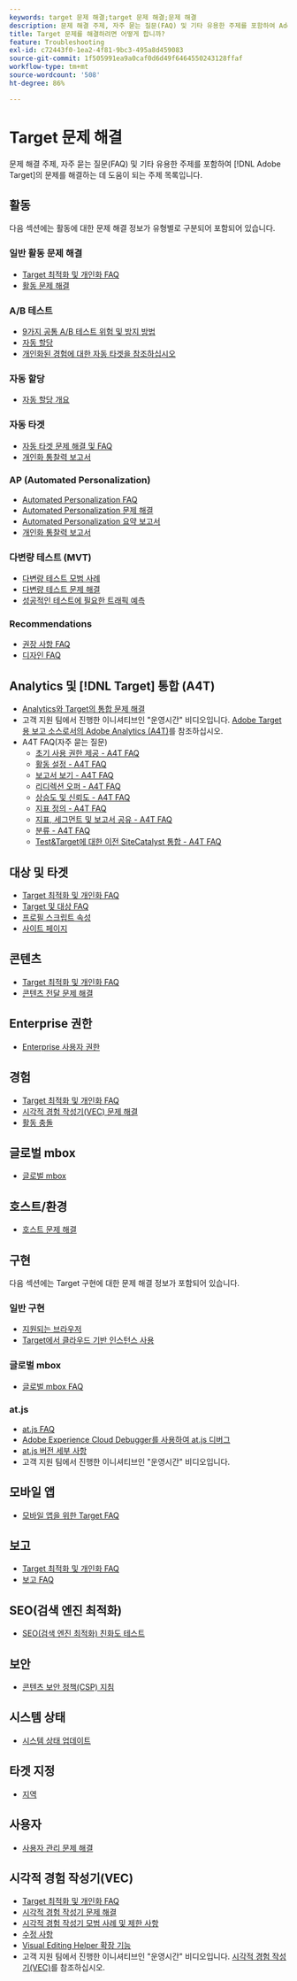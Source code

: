 ```yaml
---
keywords: target 문제 해결;target 문제 해결;문제 해결
description: 문제 해결 주제, 자주 묻는 질문(FAQ) 및 기타 유용한 주제를 포함하여 Adobe Target의 문제를 해결하는 데 도움이 되는 주제 목록을 검토하십시오.
title: Target 문제를 해결하려면 어떻게 합니까?
feature: Troubleshooting
exl-id: c72443f0-1ea2-4f81-9bc3-495a8d459083
source-git-commit: 1f505991ea9a0caf0d6d49f6464550243128ffaf
workflow-type: tm+mt
source-wordcount: '508'
ht-degree: 86%

---
```


# Target 문제 해결

문제 해결 주제, 자주 묻는 질문(FAQ) 및 기타 유용한 주제를 포함하여 [!DNL Adobe Target]의 문제를 해결하는 데 도움이 되는 주제 목록입니다.

## 활동

다음 섹션에는 활동에 대한 문제 해결 정보가 유형별로 구분되어 포함되어 있습니다.

### 일반 활동 문제 해결

* [Target 최적화 및 개인화 FAQ](/help/main/c-intro/cmp-target-standard-cheatsheet.md)
* [활동 문제 해결](/help/main/c-activities/c-troubleshooting-activities/troubleshooting-activities.md)

### A/B 테스트

* [9가지 공통 A/B 테스트 위험 및 방지 방법](/help/main/c-activities/t-test-ab/common-ab-testing-pitfalls.md)
* [자동 할당](/help/main/c-activities/automated-traffic-allocation/automated-traffic-allocation.md)
* [개인화된 경험에 대한 자동 타겟을 참조하십시오](/help/main/c-activities/auto-target/auto-target-to-optimize.md)

### 자동 할당

* [자동 할당 개요](/help/main/c-activities/automated-traffic-allocation/automated-traffic-allocation.md#section_0E72C1D72DE74F589F965D4B1763E5C3)

### 자동 타겟

* [자동 타겟 문제 해결 및 FAQ](/help/main/c-activities/auto-target/auto-target-troubleshooting-faqs.md)
* [개인화 통찰력 보고서](/help/main/c-reports/c-personalization-insights-reports/personalization-insights-reports.md)

### AP (Automated Personalization)

* [Automated Personalization FAQ](/help/main/c-activities/t-automated-personalization/automated-personalization-faq.md)
* [Automated Personalization 문제 해결](/help/main/c-activities/t-automated-personalization/ap-trouble.md)
* [Automated Personalization 요약 보고서](/help/main/c-reports/personalization-reports/reports-ap.md)
* [개인화 통찰력 보고서](/help/main/c-reports/c-personalization-insights-reports/personalization-insights-reports.md)

### 다변량 테스트 (MVT)

* [다변량 테스트 모범 사례](/help/main/c-activities/c-multivariate-testing/best-practices.md)
* [다변량 테스트 문제 해결](/help/main/c-activities/c-multivariate-testing/best-practices.md)
* [성공적인 테스트에 필요한 트래픽 예측](/help/main/c-activities/c-multivariate-testing/t-create-multivariate-test/traffic-estimator.md)

### Recommendations

* [권장 사항 FAQ](/help/main/c-recommendations/c-recommendations-faq/recommendations-faq.md)
* [디자인 FAQ](/help/main/c-recommendations/c-design-overview/template-faq.md)

## Analytics 및 [!DNL Target] 통합 (A4T)

* [Analytics와 Target의 통합 문제 해결](/help/main/c-integrating-target-with-mac/a4t/c-a4t-troubleshooting/a4t-troubleshooting.md)
* 고객 지원 팀에서 진행한 이니셔티브인 &quot;운영시간&quot; 비디오입니다. [Adobe Target용 보고 소스로서의 Adobe Analytics (A4T)](/help/main/c-integrating-target-with-mac/a4t/a4t.md)를 참조하십시오.
* A4T FAQ(자주 묻는 질문)
   * [초기 사용 권한 제공 - A4T FAQ](/help/main/c-integrating-target-with-mac/a4t/r-a4t-faq/a4t-faq-initial-provisioning.md)
   * [활동 설정 - A4T FAQ](/help/main/c-integrating-target-with-mac/a4t/r-a4t-faq/a4t-faq-activity-setup.md)
   * [보고서 보기 - A4T FAQ](/help/main/c-integrating-target-with-mac/a4t/r-a4t-faq/a4t-faq-viewing-reports.md)
   * [리디렉션 오퍼 - A4T FAQ](/help/main/c-integrating-target-with-mac/a4t/r-a4t-faq/a4t-faq-redirect-offers.md)
   * [상승도 및 신뢰도 - A4T FAQ](/help/main/c-integrating-target-with-mac/a4t/r-a4t-faq/a4t-faq-lift-and-confidence.md)
   * [지표 정의 - A4T FAQ](/help/main/c-integrating-target-with-mac/a4t/r-a4t-faq/a4t-faq-metric-definition.md)
   * [지표, 세그먼트 및 보고서 공유 - A4T FAQ](/help/main/c-target/c-troubleshooting-targets-and-audiences/a4t-faq-sharing-metrics-audiences-reports.md)
   * [분류 - A4T FAQ](/help/main/c-integrating-target-with-mac/a4t/r-a4t-faq/a4t-faq-classifications.md)
   * [Test&amp;Target에 대한 이전 SiteCatalyst 통합 - A4T FAQ](/help/main/c-integrating-target-with-mac/a4t/r-a4t-faq/a4t-faq-old-integration.md)

## 대상 및 타겟

* [Target 최적화 및 개인화 FAQ](/help/main/c-intro/cmp-target-standard-cheatsheet.md)
* [Target 및 대상 FAQ](/help/main/c-target/c-troubleshooting-targets-and-audiences/troubleshooting-targets-and-audiences.md)
* [프로필 스크립트 속성](/help/main/c-target/c-visitor-profile/profile-parameters.md)
* [사이트 페이지](/help/main/c-target/c-audiences/c-target-rules/site-pages.md)

## 콘텐츠

* [Target 최적화 및 개인화 FAQ](/help/main/c-intro/cmp-target-standard-cheatsheet.md)
* [콘텐츠 전달 문제 해결](/help/main/c-activities/c-troubleshooting-activities/content-trouble.md)

## Enterprise 권한

* [Enterprise 사용자 권한](/help/main/administrating-target/c-user-management/property-channel/property-channel.md)

## 경험

* [Target 최적화 및 개인화 FAQ](/help/main/c-intro/cmp-target-standard-cheatsheet.md)
* [시각적 경험 작성기(VEC) 문제 해결](/help/main/c-experiences/c-visual-experience-composer/r-troubleshoot-composer/troubleshoot-composer.md)
* [활동 충돌](/help/main/c-experiences/c-visual-experience-composer/activity-collisions.md)

## 글로벌 mbox

* [글로벌 mbox](https://experienceleague.corp.adobe.com/docs/target-dev/developer/client-side/global-mbox/global-mbox-faq.html)

## 호스트/환경

* [호스트 문제 해결](/help/main/administrating-target/hosts.md)

## 구현

다음 섹션에는 Target 구현에 대한 문제 해결 정보가 포함되어 있습니다.

### 일반 구현

* [지원되는 브라우저](https://experienceleague.corp.adobe.com/docs/target-dev/developer/implementation/supported-browsers.html)
* [Target에서 클라우드 기반 인스턴스 사용](https://experienceleague.corp.adobe.com/docs/target-dev/developer/client-side/at-js-implementation/functions-overview/targeting-using-cloud-based-instances.html)

### 글로벌 mbox

* [글로벌 mbox FAQ](https://experienceleague.corp.adobe.com/docs/target-dev/developer/client-side/global-mbox/global-mbox-faq.html)

### at.js

* [at.js FAQ](https://experienceleague.adobe.com/docs/target-dev/developer/client-side/at-js-implementation/target-atjs-faq.html)
* [Adobe Experience Cloud Debugger를 사용하여 at.js 디버그](https://experienceleague.corp.adobe.com/docs/target-dev/developer/client-side/at-js-implementation/functions-overview/target-debugging-atjs.html)
* [at.js 버전 세부 사항](https://experienceleague.corp.adobe.com/docs/target-dev/developer/client-side/at-js-implementation/target-atjs-versions.html)
* 고객 지원 팀에서 진행한 이니셔티브인 &quot;운영시간&quot; 비디오입니다.

## 모바일 앱

* [모바일 앱을 위한 Target FAQ](https://experienceleague.corp.adobe.com/docs/target-dev/developer/mobile-apps/mobile-faq.html)

## 보고

* [Target 최적화 및 개인화 FAQ](/help/main/c-intro/cmp-target-standard-cheatsheet.md)
* [보고 FAQ](/help/main/c-reports/reporting-frequently-asked-questions.md)

## SEO(검색 엔진 최적화)

* [SEO(검색 엔진 최적화) 친화도 테스트](https://experienceleague.corp.adobe.com/docs/target-dev/developer/client-side/at-js-implementation/at-js/how-atjs-works.html)

## 보안

* [콘텐츠 보안 정책(CSP) 지침](https://experienceleague.corp.adobe.com/docs/target-dev/developer/implementation/privacy/content-security-policy.html)

## 시스템 상태

* [시스템 상태 업데이트](/help/main/r-release-notes/system-status-updates.md)

## 타겟 지정

* [지역](/help/main/c-target/c-audiences/c-target-rules/geo.md)

## 사용자

* [사용자 관리 문제 해결](/help/main/administrating-target/c-user-management/c-user-management/troubleshooting-user-management.md)

## 시각적 경험 작성기(VEC)

* [Target 최적화 및 개인화 FAQ](/help/main/c-intro/cmp-target-standard-cheatsheet.md)
* [시각적 경험 작성기 문제 해결](/help/main/c-experiences/c-visual-experience-composer/r-troubleshoot-composer/troubleshoot-composer.md)
* [시각적 경험 작성기 모범 사례 및 제한 사항](/help/main/c-experiences/c-visual-experience-composer/experience-composer-best-practices.md)
* [수정 사항](/help/main/c-experiences/c-visual-experience-composer/c-vec-code-editor/vec-code-editor.md)
* [Visual Editing Helper 확장 기능](/help/main/c-experiences/c-visual-experience-composer/r-troubleshoot-composer/visual-editing-helper-extension.md)
* 고객 지원 팀에서 진행한 이니셔티브인 &quot;운영시간&quot; 비디오입니다. [시각적 경험 작성기(VEC)](/help/main/c-experiences/c-visual-experience-composer/visual-experience-composer.md)를 참조하십시오.
